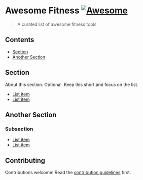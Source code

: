 # Awesome Fitness  [![Awesome](https://awesome.re/badge.svg)](https://awesome.re)

> A curated list of awesome fitness tools


## Contents

- [Section](#section)
- [Another Section](#another-section)


## Section

About this section. Optional. Keep this short and focus on the list.

- [List item](http://example.com)
- [List item](http://example.com)


## Another Section

### Subsection

- [List item](http://example.com)
- [List item](http://example.com)


## Contributing

Contributions welcome! Read the [contribution guidelines](contributing.md) first.

